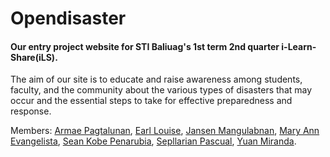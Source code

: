 # Opendisaster

#### Our entry project website for STI Baliuag's 1st term 2nd quarter i-Learn-Share(iLS).

The aim of our site is to educate and raise awareness among students, faculty, and the community about the various types of disasters that may occur and the essential steps to take for effective preparedness and response.

Members:
[Armae Pagtalunan](https://www.facebook.com/armae.pagtalunan.9),
[Earl Louise](https://www.facebook.com/Vinsmokesanji1937),
[Jansen Mangulabnan](https://www.facebook.com/jansen.mangulabnan.9),
[Mary Ann Evangelista](https://www.facebook.com/maryann.evangelista.9887),
[Sean Kobe Penarubia](https://www.facebook.com/seankobe.penarubia),
[Sepllarian Pascual](https://www.facebook.com/profile.php?id=100091130383037),
[Yuan Miranda](https://www.facebook.com/yuanezekielamirandaa).